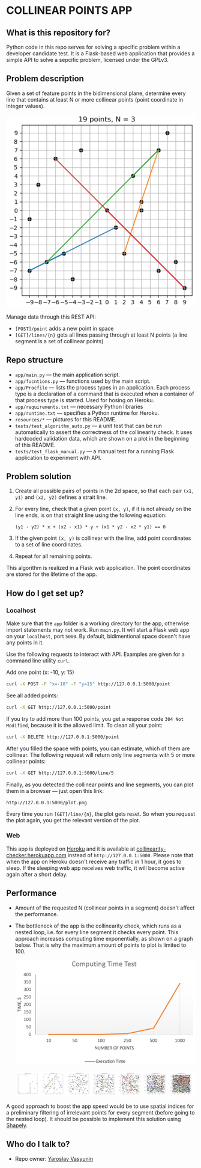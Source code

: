 # COLLINEAR POINTS APP

## What is this repository for?
Python code in this repo serves for solving a specific problem within a developer candidate test. It is a Flask-based web application that provides a simple API to solve a sepcific problem, licensed under the GPLv3.

## Problem description

Given a set of feature points in the bidimensional plane, determine every line that contains at least N or more collinear points (point coordinate in integer values).

![Diagrams](resources/testing_plot.png)

Manage data through this REST API:

* `[POST]/point` adds a new point in space
* `[GET]/lines/{n}` gets all lines passing through at least N points (a line segment is a set of collinear points)

## Repo structure ##

- `app/main.py` — the main application script.
- `app/fucntions.py` — functions used by the main script.
- `app/Procfile` — lists the process types in an application. Each process type is a declaration of a command that is executed when a container of that process type is started. Used for hosing on Heroku.
- `app/requirements.txt` — necessary Python libraries
- `app/runtime.txt` — specifies a Python runtime for Heroku.
- `resources/*` — pictures for this README.
- `tests/test_algorithm_auto.py` — a unit test that can be run automatically to assert the correctness of the collinearity check. It uses hardcoded validation data, which are shown on a plot in the beginning of this README.
- `tests/test_flask_manual.py` — a manual test for a running Flask application to experiment with API.

## Problem solution

1. Create all possible pairs of points in the 2d space, so that each pair `(x1, y1)` and `(x2, y2)` defines a strait line. 

2. For every line, check that a given point `(x, y)`, if it is not already on the line ends, is on that straight line using the following equation:
    ```
    (y1 - y2) * x + (x2 - x1) * y + (x1 * y2 - x2 * y1) == 0
   ```
3. If the given point `(x, y)` is collinear with the line, add point coordinates to a set of line coordinates.
4. Repeat for all remaining points.

This algorithm is realized in a Flask web application. The point coordinates are stored for the lifetime of the app.

## How do I get set up?

### Localhost

Make sure that the `app` folder is a working directory for the app, otherwise import statements may not work. Run `main.py`. It will start a Flask web app on your `localhost`, port `5000`. By default, bidimentional space doesn't have any points in it.

Use the following requests to interact with API. Examples are given for a command line utility `curl`.

Add one point (x: -10, y: 15)

```bash
curl -X POST -F "x=-10" -F "y=15" http://127.0.0.1:5000/point
```

See all added points:

```bash
curl -X GET http://127.0.0.1:5000/point
```

If you try to add more than 100 points, you get a response code `304 Not Modified`, because it is the allowed limit. To clean all your point:

```bash
curl -X DELETE http://127.0.0.1:5000/point
```

After you filled the space with points, you can estimate, which of them are collinear. The following request will return only line segments with 5 or more collinear points:

```bash
curl -X GET http://127.0.0.1:5000/line/5
```

Finally, as you detected the collinear points and line segments, you can plot them in a browser — just open this link:
```
http://127.0.0.1:5000/plot.png
```

Every time you run `[GET]/line/{n}`, the plot gets reset. So when you request the plot again, you get the relevant version of the plot.

### Web

This app is deployed on [Heroku](https://www.heroku.com) and it is available at [collinearity-checker.herokuapp.com](https://collinearity-checker.herokuapp.com/) instead of `http://127.0.0.1:5000`. Please note that when the app on Heroku doesn't receive any traffic in 1 hour, it goes to sleep. If the sleeping web app receives web traffic, it will become active again after a short delay.
 
## Performance

* Amount of the requested N (collinear points in a segment) doesn't affect the performance.
* The bottleneck of the app is the collinearity check, which runs as a nested loop, i.e. for every line segment it checks every point. This approach increases computing time exponentially, as shown on a graph below. That is why the maximum amount of points to plot is limited to 100.

    ![Diagrams](resources/execution_test1.png)

    ![Diagrams](resources/execution_test2.png)

A good approach to boost the app speed would be to use spatial indices for a preliminary filtering of irrelevant points for every segment (before going to the nested loop). It should be possible to implement this solution using [Shapely](https://pypi.org/project/Shapely/).

## Who do I talk to?

* Repo owner: [Yaroslav Vasyunin](https://www.linkedin.com/in/vasyunin/)